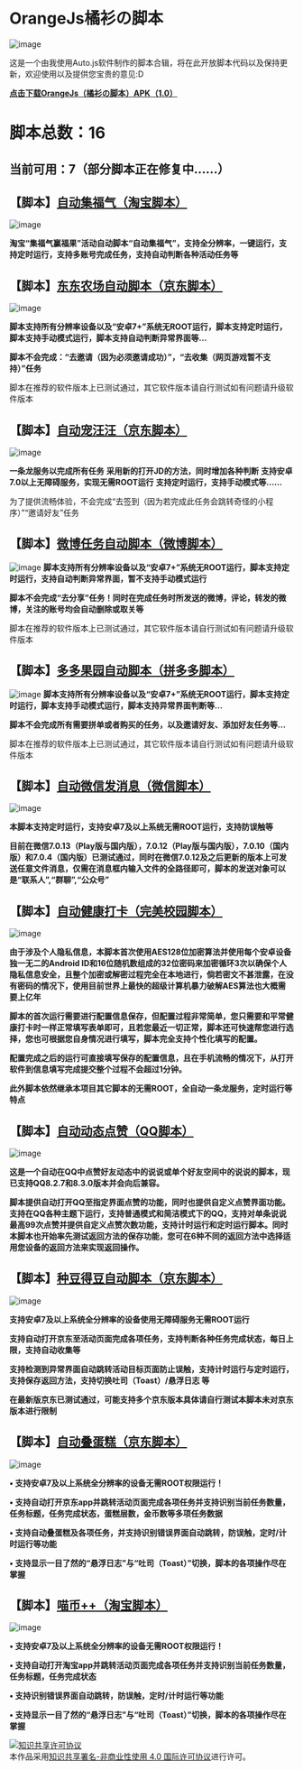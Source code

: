# OrangeJs橘衫の脚本
![image](http://code.aliyun.com/orange_shirt/OrangeJs/raw/master/OrangeJs_logo.png)

这是一个由我使用Auto.js软件制作的脚本合辑，将在此开放脚本代码以及保持更新，欢迎使用以及提供您宝贵的意见:D

**[点击下载OrangeJs（橘衫の脚本）APK（1.0）](https://www.lanzous.com/i8gs5li)**

# 脚本总数：16
## 当前可用：7（部分脚本正在修复中……）

## 【脚本】[自动集福气（淘宝脚本）](https://github.com/Orange-shirt/OrangeJs/blob/master/%E3%80%90Orange%20Js%20%E6%A9%98%E8%A1%AB%E3%81%AE%E8%84%9A%E6%9C%AC%E3%80%91%E8%87%AA%E5%8A%A8%E9%9B%86%E7%A6%8F%E6%B0%94)
![image](http://code.aliyun.com/orange_shirt/OrangeJs/raw/master/Script_author.png)

**淘宝“集福气赢福果”活动自动脚本“自动集福气”，支持全分辨率，一键运行，支持定时运行，支持多账号完成任务，支持自动判断各种活动任务等**

## 【脚本】[东东农场自动脚本（京东脚本）](https://github.com/Orange-shirt/OrangeJs/blob/master/%E3%80%90OrangeJs%E6%A9%98%E8%A1%AB%E3%81%AE%E8%84%9A%E6%9C%AC%E3%80%91%E4%B8%9C%E4%B8%9C%E5%86%9C%E5%9C%BA%E8%87%AA%E5%8A%A8%E8%84%9A%E6%9C%AC%EF%BC%88%E4%BA%AC%E4%B8%9C%E8%84%9A%E6%9C%AC%EF%BC%89)
![image](http://code.aliyun.com/orange_shirt/OrangeJs/raw/master/Script_author.png)

**脚本支持所有分辨率设备以及“安卓7+”系统无ROOT运行，脚本支持定时运行，脚本支持手动模式运行，脚本支持自动判断异常界面等…**

**脚本不会完成：“去邀请（因为必须邀请成功）”，“去收集（网页游戏暂不支持）”任务**

脚本在推荐的软件版本上已测试通过，其它软件版本请自行测试如有问题请升级软件版本

## 【脚本】[自动宠汪汪（京东脚本）](https://github.com/Orange-shirt/OrangeJs/blob/master/%E3%80%90OrangeJs%E6%A9%98%E8%A1%AB%E3%81%AE%E8%84%9A%E6%9C%AC%E3%80%91%E8%87%AA%E5%8A%A8%E5%AE%A0%E6%B1%AA%E6%B1%AA%EF%BC%88%E4%BA%AC%E4%B8%9C%E8%84%9A%E6%9C%AC%EF%BC%89)
![image](http://code.aliyun.com/orange_shirt/OrangeJs/raw/master/Script_author.png)

**一条龙服务以完成所有任务**
**采用新的打开JD的方法，同时增加各种判断**
**支持安卓7.0以上无障碍服务，实现无需ROOT运行**
**支持定时运行，支持手动模式等……**

为了提供流畅体验，不会完成“去签到（因为若完成此任务会跳转奇怪的小程序）”“邀请好友”任务

## 【脚本】[微博任务自动脚本（微博脚本）](https://github.com/Orange-shirt/OrangeJs/blob/master/%E3%80%90OrangeJs%E6%A9%98%E8%A1%AB%E3%81%AE%E8%84%9A%E6%9C%AC%E3%80%91%E5%BE%AE%E5%8D%9A%E4%BB%BB%E5%8A%A1%E8%87%AA%E5%8A%A8%E8%84%9A%E6%9C%AC%EF%BC%88%E5%BE%AE%E5%8D%9A%E8%84%9A%E6%9C%AC%EF%BC%89)
![image](http://code.aliyun.com/orange_shirt/OrangeJs/raw/master/Script_author.png)
**脚本支持所有分辨率设备以及“安卓7+”系统无ROOT运行，脚本支持定时运行，支持自动判断异常界面，暂不支持手动模式运行**

**脚本不会完成“去分享”任务！同时在完成任务时所发送的微博，评论，转发的微博，关注的账号均会自动删除或取关等**

脚本在推荐的软件版本上已测试通过，其它软件版本请自行测试如有问题请升级软件版本

## 【脚本】[多多果园自动脚本（拼多多脚本）](https://github.com/Orange-shirt/OrangeJs/blob/master/%E3%80%90OrangeJs%E6%A9%98%E8%A1%AB%E3%81%AE%E8%84%9A%E6%9C%AC%E3%80%91%E5%A4%9A%E5%A4%9A%E6%9E%9C%E5%9B%AD%E8%87%AA%E5%8A%A8%E8%84%9A%E6%9C%AC%EF%BC%88%E6%8B%BC%E5%A4%9A%E5%A4%9A%E8%84%9A%E6%9C%AC%EF%BC%89)
![image](http://code.aliyun.com/orange_shirt/OrangeJs/raw/master/Script_author.png)
**脚本支持所有分辨率设备以及“安卓7+”系统无ROOT运行，脚本支持定时运行，脚本支持手动模式运行，脚本支持异常界面判断等…**

**脚本不会完成所有需要拼单或者购买的任务，以及邀请好友、添加好友任务等…**

脚本在推荐的软件版本上已测试通过，其它软件版本请自行测试如有问题请升级软件版本

## 【脚本】[自动微信发消息（微信脚本）](https://github.com/Orange-shirt/OrangeJs/blob/master/%E3%80%90Orange%20Js%20%E6%A9%98%E8%A1%AB%E3%81%AE%E8%84%9A%E6%9C%AC%E3%80%91%E8%87%AA%E5%8A%A8%E5%8F%91%E6%B6%88%E6%81%AF%EF%BC%88%E5%BE%AE%E4%BF%A1%E8%84%9A%E6%9C%AC%EF%BC%89)
![image](http://code.aliyun.com/orange_shirt/OrangeJs/raw/master/Script_author.png)

**本脚本支持定时运行，支持安卓7及以上系统无需ROOT运行，支持防误触等**

**目前在微信7.0.13（Play版与国内版），7.0.12（Play版与国内版），7.0.10（国内版）和7.0.4（国内版）已测试通过，同时在微信7.0.12及之后更新的版本上可发送任意文件消息，仅需在消息框内输入文件的全路径即可，脚本的发送对象可以是“联系人”,“群聊”,“公众号”**

## 【脚本】[自动健康打卡（完美校园脚本）](https://github.com/Orange-shirt/OrangeJs/blob/master/%E3%80%90OrangeJs%E6%A9%98%E8%A1%AB%E3%81%AE%E8%84%9A%E6%9C%AC%E3%80%91%E8%87%AA%E5%8A%A8%E5%81%A5%E5%BA%B7%E6%89%93%E5%8D%A1%EF%BC%88%E5%AE%8C%E7%BE%8E%E6%A0%A1%E5%9B%AD%E8%84%9A%E6%9C%AC%EF%BC%89)
![image](http://code.aliyun.com/orange_shirt/OrangeJs/raw/master/Script_author.png)

**由于涉及个人隐私信息，本脚本首次使用AES128位加密算法并使用每个安卓设备独一无二的Android ID和16位随机数组成的32位密码来加密循环3次以确保个人隐私信息安全，且整个加密或解密过程完全在本地进行，倘若密文不甚泄露，在没有密码的情况下，使用目前世界上最快的超级计算机暴力破解AES算法也大概需要上亿年**

**脚本的首次运行需要进行配置信息保存，但配置过程非常简单，您只需要和平常健康打卡时一样正常填写表单即可，且若您最近一切正常，脚本还可快速帮您进行选择，您也可根据您自身情况进行填写，脚本完全支持个性化填写的配置。**

**配置完成之后的运行可直接填写保存的配置信息，且在手机流畅的情况下，从打开软件到信息填写完成提交整个过程不会超过1分钟。**

**此外脚本依然继承本项目其它脚本的无需ROOT，全自动一条龙服务，定时运行等特点**

## 【脚本】[自动动态点赞（QQ脚本）](https://github.com/Orange-shirt/OrangeJs/blob/master/%E3%80%90OrangeJs%E6%A9%98%E8%A1%AB%E3%81%AE%E8%84%9A%E6%9C%AC%E3%80%91%E8%87%AA%E5%8A%A8%E5%8A%A8%E6%80%81%E7%82%B9%E8%B5%9E%EF%BC%88QQ%E8%84%9A%E6%9C%AC%EF%BC%89)
![image](http://code.aliyun.com/orange_shirt/OrangeJs/raw/master/Script_author.png)

**这是一个自动在QQ中点赞好友动态中的说说或单个好友空间中的说说的脚本，现已支持QQ8.2.7和8.3.0版本并会向后兼容。**

**脚本提供自动打开QQ至指定界面点赞的功能，同时也提供自定义点赞界面功能。支持在QQ各种主题下运行，支持普通模式和简洁模式下的QQ，支持对单条说说最高99次点赞并提供自定义点赞次数功能，支持计时运行和定时运行脚本。同时本脚本也开始率先测试返回方法的保存功能，您可在6种不同的返回方法中选择适用您设备的返回方法来实现返回操作。**

## 【脚本】[种豆得豆自动脚本（京东脚本）](https://github.com/Orange-shirt/OrangeJs/blob/master/%E3%80%90Orange%20Js%20%E6%A9%98%E8%A1%AB%E3%81%AE%E8%84%9A%E6%9C%AC%E3%80%91%E7%A7%8D%E8%B1%86%E5%BE%97%E8%B1%86%E8%87%AA%E5%8A%A8%E8%84%9A%E6%9C%AC%EF%BC%88%E4%BA%AC%E4%B8%9C%E8%84%9A%E6%9C%AC%EF%BC%89)
![image](http://code.aliyun.com/orange_shirt/OrangeJs/raw/master/Script_author.png)

**支持安卓7及以上系统全分辨率的设备使用无障碍服务无需ROOT运行**

**支持自动打开京东至活动页面完成各项任务，支持判断各种任务完成状态，每日上限，支持自动收集等**

**支持检测到异常界面自动跳转活动目标页面防止误触，支持计时运行与定时运行，支持保存返回方法，支持切换吐司（Toast）/悬浮日志 等**

**在最新版京东已测试通过，可能支持多个京东版本具体请自行测试本脚本未对京东版本进行限制**

## 【脚本】[自动叠蛋糕（京东脚本）](https://github.com/Orange-shirt/OrangeJs/blob/master/%E3%80%90Orange%20Js%20%E6%A9%98%E8%A1%AB%E3%81%AE%E8%84%9A%E6%9C%AC%E3%80%91%E8%87%AA%E5%8A%A8%E5%8F%A0%E8%9B%8B%E7%B3%95%EF%BC%88%E4%BA%AC%E4%B8%9C%E8%84%9A%E6%9C%AC%EF%BC%89)
![image](http://code.aliyun.com/orange_shirt/OrangeJs/raw/master/Script_author.png)

**• 支持安卓7及以上系统全分辨率的设备无需ROOT权限运行！**

**• 支持自动打开京东app并跳转活动页面完成各项任务并支持识别当前任务数量，任务标题，任务完成状态，蛋糕层数，金币数等多项任务数据**

**• 支持自动叠蛋糕及各项任务，并支持识别错误界面自动跳转，防误触，定时/计时运行等功能**

**• 支持显示一目了然的“悬浮日志”与“吐司（Toast）”切换，脚本的各项操作尽在掌握**

## 【脚本】[喵币++（淘宝脚本）](https://github.com/Orange-shirt/OrangeJs/blob/master/%E3%80%90Orange%20Js%20%E6%A9%98%E8%A1%AB%E3%81%AE%E8%84%9A%E6%9C%AC%E3%80%91%E5%96%B5%E5%B8%81%2B%2B%EF%BC%88%E6%B7%98%E5%AE%9D%E8%84%9A%E6%9C%AC%EF%BC%89)
![image](http://code.aliyun.com/orange_shirt/OrangeJs/raw/master/Script_author.png)

**• 支持安卓7及以上系统全分辨率的设备无需ROOT权限运行！**

**• 支持自动打开淘宝app并跳转活动页面完成各项任务并支持识别当前任务数量，任务标题，任务完成状态**

**• 支持识别错误界面自动跳转，防误触，定时/计时运行等功能**

**• 支持显示一目了然的“悬浮日志”与“吐司（Toast）”切换，脚本的各项操作尽在掌握**

<a rel="license" href="https://creativecommons.org/licenses/by-nc/4.0/deed.zh"><img alt="知识共享许可协议" style="border-width:0" src="https://i.creativecommons.org/l/by-nc/4.0/88x31.png" /></a><br />本作品采用<a rel="license" href="https://creativecommons.org/licenses/by-nc/4.0/deed.zh">知识共享署名-非商业性使用 4.0 国际许可协议</a>进行许可。
